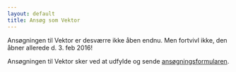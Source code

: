 ```yaml
---
layout: default
title: Ansøg som Vektor
---
```


<p>Ansøgningen til Vektor er desværre ikke åben endnu. Men fortvivl ikke, den åbner allerede d. 3. feb 2016!</p>
<p>Ansøgningen til Vektor sker ved at udfylde og sende <a href="https://docs.google.com/forms/d/1ZH5R0FioM0zEHXnFITPUXdYUZjtITj2yAmN6iOI7K7w/edit?usp=drive_web">ansøgningsformularen</a>.</p>